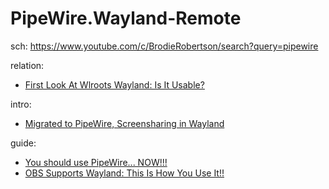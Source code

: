 # PipeWire.Wayland-Remote
sch: https://www.youtube.com/c/BrodieRobertson/search?query=pipewire

relation:
- [First Look At Wlroots Wayland: Is It Usable?](https://youtu.be/0BLH1QMtiBA)

intro:
- [Migrated to PipeWire, Screensharing in Wayland](https://youtu.be/mQsporm07UE)

guide:
- [You should use PipeWire... NOW!!!](https://youtu.be/5a7_2mA2LYQ)
- [OBS Supports Wayland: This Is How You Use It!!](https://youtu.be/mo8GV7QIWDc)
